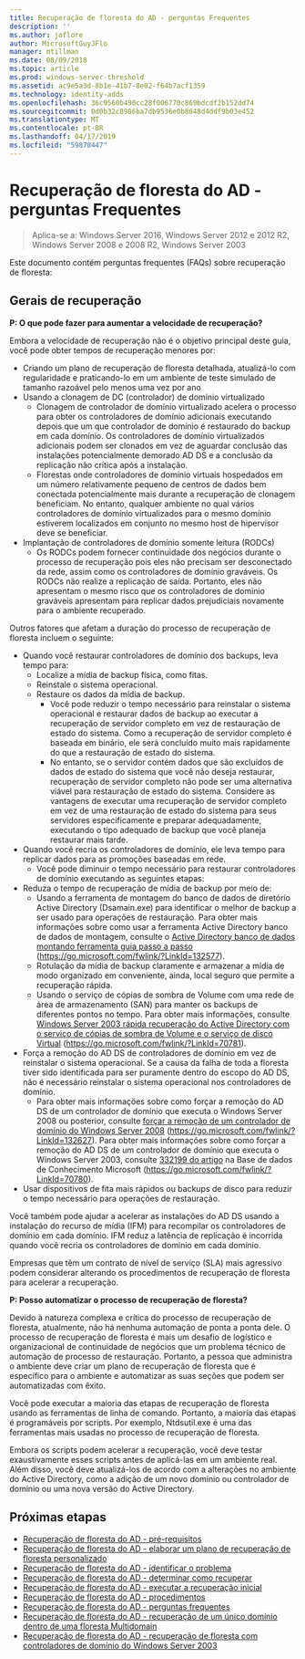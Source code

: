 ```yaml
---
title: Recuperação de floresta do AD - perguntas Frequentes
description: ''
ms.author: joflore
author: MicrosoftGuyJFlo
manager: mtillman
ms.date: 08/09/2018
ms.topic: article
ms.prod: windows-server-threshold
ms.assetid: ac9e5a3d-8b1e-41b7-8e02-f64b7acf1359
ms.technology: identity-adds
ms.openlocfilehash: 36c9560b490cc28f006770c869bdcdf2b152dd74
ms.sourcegitcommit: 0d0b32c8986ba7db9536e0b8648d4ddf9b03e452
ms.translationtype: MT
ms.contentlocale: pt-BR
ms.lasthandoff: 04/17/2019
ms.locfileid: "59878447"
---
```

# <a name="ad-forest-recovery---faq"></a>Recuperação de floresta do AD - perguntas Frequentes

>Aplica-se a: Windows Server 2016, Windows Server 2012 e 2012 R2, Windows Server 2008 e 2008 R2, Windows Server 2003

Este documento contém perguntas frequentes (FAQs) sobre recuperação de floresta:  

## <a name="general-recovery"></a>Gerais de recuperação

**P: O que pode fazer para aumentar a velocidade de recuperação?**

Embora a velocidade de recuperação não é o objetivo principal deste guia, você pode obter tempos de recuperação menores por:  
  
- Criando um plano de recuperação de floresta detalhada, atualizá-lo com regularidade e praticando-lo em um ambiente de teste simulado de tamanho razoável pelo menos uma vez por ano  
- Usando a clonagem de DC (controlador) de domínio virtualizado  
   - Clonagem de controlador de domínio virtualizado acelera o processo para obter os controladores de domínio adicionais executando depois que um que controlador de domínio é restaurado do backup em cada domínio. Os controladores de domínio virtualizados adicionais podem ser clonados em vez de aguardar conclusão das instalações potencialmente demorado AD DS e a conclusão da replicação não crítica após a instalação.  
   - Florestas onde controladores de domínio virtuais hospedados em um número relativamente pequeno de centros de dados bem conectada potencialmente mais durante a recuperação de clonagem beneficiam. No entanto, qualquer ambiente no qual vários controladores de domínio virtualizados para o mesmo domínio estiverem localizados em conjunto no mesmo host de hipervisor deve se beneficiar.  
- Implantação de controladores de domínio somente leitura (RODCs)  
   - Os RODCs podem fornecer continuidade dos negócios durante o processo de recuperação pois eles não precisam ser desconectado da rede, assim como os controladores de domínio graváveis. Os RODCs não realize a replicação de saída. Portanto, eles não apresentam o mesmo risco que os controladores de domínio graváveis apresentam para replicar dados prejudiciais novamente para o ambiente recuperado.  
  
Outros fatores que afetam a duração do processo de recuperação de floresta incluem o seguinte:  
  
- Quando você restaurar controladores de domínio dos backups, leva tempo para:  
   - Localize a mídia de backup física, como fitas.  
   - Reinstale o sistema operacional.  
   - Restaure os dados da mídia de backup.  
      - Você pode reduzir o tempo necessário para reinstalar o sistema operacional e restaurar dados de backup ao executar a recuperação de servidor completo em vez de restauração de estado do sistema. Como a recuperação de servidor completo é baseada em binário, ele será concluído muito mais rapidamente do que a restauração de estado do sistema.  
      - No entanto, se o servidor contém dados que são excluídos de dados de estado do sistema que você não deseja restaurar, recuperação de servidor completo não pode ser uma alternativa viável para restauração de estado do sistema. Considere as vantagens de executar uma recuperação de servidor completo em vez de uma restauração de estado do sistema para seus servidores especificamente e preparar adequadamente, executando o tipo adequado de backup que você planeja restaurar mais tarde.  
- Quando você recria os controladores de domínio, ele leva tempo para replicar dados para as promoções baseadas em rede.  
   - Você pode diminuir o tempo necessário para restaurar controladores de domínio executando as seguintes etapas:  
- Reduza o tempo de recuperação de mídia de backup por meio de:  
   - Usando a ferramenta de montagem do banco de dados de diretório Active Directory (Dsamain.exe) para identificar o melhor de backup a ser usado para operações de restauração. Para obter mais informações sobre como usar a ferramenta Active Directory banco de dados de montagem, consulte o [Active Directory banco de dados montando ferramenta guia passo a passo](https://go.microsoft.com/fwlink/?LinkId=132577) (https://go.microsoft.com/fwlink/?LinkId=132577).  
   - Rotulação da mídia de backup claramente e armazenar a mídia de modo organizado em conveniente, ainda, local seguro que permite a recuperação rápida.  
   - Usando o serviço de cópias de sombra de Volume com uma rede de área de armazenamento (SAN) para manter os backups de diferentes pontos no tempo. Para obter mais informações, consulte [Windows Server 2003 rápida recuperação do Active Directory com o serviço de cópias de sombra de Volume e o serviço de disco Virtual](https://go.microsoft.com/fwlink/?LinkId=70781) (https://go.microsoft.com/fwlink/?LinkId=70781).  
- Força a remoção do AD DS de controladores de domínio em vez de reinstalar o sistema operacional. Se a causa da falha de toda a floresta tiver sido identificada para ser puramente dentro do escopo do AD DS, não é necessário reinstalar o sistema operacional nos controladores de domínio.  
   - Para obter mais informações sobre como forçar a remoção do AD DS de um controlador de domínio que executa o Windows Server 2008 ou posterior, consulte [forçar a remoção de um controlador de domínio do Windows Server 2008](https://go.microsoft.com/fwlink/?LinkId=132627) (https://go.microsoft.com/fwlink/?LinkId=132627). Para obter mais informações sobre como forçar a remoção do AD DS de um controlador de domínio que executa o Windows Server 2003, consulte [332199 do artigo](https://go.microsoft.com/fwlink/?LinkId=70780) na Base de dados de Conhecimento Microsoft (https://go.microsoft.com/fwlink/?LinkId=70780).  
- Usar dispositivos de fita mais rápidos ou backups de disco para reduzir o tempo necessário para operações de restauração.  
  
Você também pode ajudar a acelerar as instalações do AD DS usando a instalação do recurso de mídia (IFM) para recompilar os controladores de domínio em cada domínio. IFM reduz a latência de replicação é incorrida quando você recria os controladores de domínio em cada domínio.  
  
Empresas que têm um contrato de nível de serviço (SLA) mais agressivo podem considerar alterando os procedimentos de recuperação de floresta para acelerar a recuperação.  
  
**P: Posso automatizar o processo de recuperação de floresta?**

Devido à natureza complexa e crítica do processo de recuperação de floresta, atualmente, não há nenhuma automação de ponta a ponta dele. O processo de recuperação de floresta é mais um desafio de logístico e organizacional de continuidade de negócios que um problema técnico de automação de processo de restauração. Portanto, a pessoa que administra o ambiente deve criar um plano de recuperação de floresta que é específico para o ambiente e automatizar as suas seções que podem ser automatizadas com êxito.  
  
Você pode executar a maioria das etapas de recuperação de floresta usando as ferramentas de linha de comando. Portanto, a maioria das etapas é programáveis por scripts. Por exemplo, Ntdsutil.exe é uma das ferramentas mais usadas no processo de recuperação de floresta.  
  
Embora os scripts podem acelerar a recuperação, você deve testar exaustivamente esses scripts antes de aplicá-las em um ambiente real. Além disso, você deve atualizá-los de acordo com a alterações no ambiente do Active Directory, como a adição de um novo domínio ou controlador de domínio ou uma nova versão do Active Directory.

## <a name="next-steps"></a>Próximas etapas

- [Recuperação de floresta do AD - pré-requisitos](AD-Forest-Recovery-Prerequisties.md)  
- [Recuperação de floresta do AD - elaborar um plano de recuperação de floresta personalizado](AD-Forest-Recovery-Devising-a-Plan.md)  
- [Recuperação de floresta do AD - identificar o problema](AD-Forest-Recovery-Identify-the-Problem.md)
- [Recuperação de floresta do AD - determinar como recuperar](AD-Forest-Recovery-Determine-how-to-Recover.md)
- [Recuperação de floresta do AD - executar a recuperação inicial](AD-Forest-Recovery-Perform-initial-recovery.md)  
- [Recuperação de floresta do AD - procedimentos](AD-Forest-Recovery-Procedures.md)  
- [Recuperação de floresta do AD - perguntas frequentes](AD-Forest-Recovery-FAQ.md)  
- [Recuperação de floresta do AD - recuperação de um único domínio dentro de uma floresta Multidomain](AD-Forest-Recovery-Single-Domain-in-Multidomain-Recovery.md)  
- [Recuperação de floresta do AD - recuperação de floresta com controladores de domínio do Windows Server 2003](AD-Forest-Recovery-Windows-Server-2003.md)  
